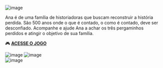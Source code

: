 ![image](https://github.com/user-attachments/assets/88f9e655-1d43-4091-a66b-f3d2fad58a22)

Ana é de uma família de historiadoras que buscam reconstruir a história perdida. São 500 anos onde o que é contado, o como é contado, deve ser desconfiado. Acompanhe e ajude Ana a achar os três pergaminhos perdidos e atingir o objetivo de sua família.

:video_game:  **[ACESSE O JOGO](https://juliamar-ia.itch.io/cuidado-ana)**

![image](https://github.com/user-attachments/assets/4b718311-3739-443f-add6-308b67b83875) 
![image](https://github.com/user-attachments/assets/588944bd-3e5b-43fa-a205-77e1488fadee)  
![image](https://github.com/user-attachments/assets/829d19d9-71c4-4eb1-beba-7fc7cf1b2e45)

